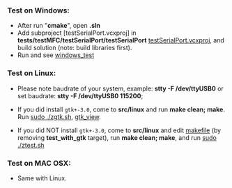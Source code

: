 ### Test on Windows:  
- After run "**cmake**", open **.sln**
- Add subproject [testSerialPort.vcxproj] in **tests/testMFC/testSerialPort/testSerialPort** [testSerialPort.vcxproj](https://github.com/thuanalg/libserialmodule/blob/main/tests/testMFC/testSerialPort/testSerialPort/testSerialPort.vcxproj), and build solution (note: build libraries first).
- Run and see [windows_test](https://github.com/thuanalg/libserialmodule/blob/main/tests/images/windows_test.png)  
### Test on Linux: 
- Please note baudrate of your system, example: **stty -F /dev/ttyUSB0** or set baudrate: **stty -F /dev/ttyUSB0 115200**;
- If you did install `gtk+-3.0`, come to **src/linux** and run **make clean; make**. Run [sudo ./zgtk.sh](https://github.com/thuanalg/libserialmodule/blob/main/src/linux/zgtk.sh), [gtk_view](https://github.com/thuanalg/libserialmodule/blob/main/tests/images/linux_gtk.png).

- If you did NOT install `gtk+-3.0`, come to **src/linux** and edit [makefile](https://github.com/thuanalg/libserialmodule/blob/main/src/linux/Makefile) (by removing **test_with_gtk** target), run **make clean; make**, and run [sudo ./ztest.sh](https://github.com/thuanalg/libserialmodule/blob/main/src/linux/ztest.sh)
### Test on MAC OSX:
- Same with Linux.
